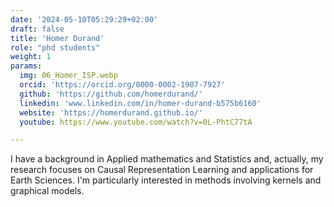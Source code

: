 ```yaml
---
date: '2024-05-10T05:29:29+02:00'
draft: false
title: 'Homer Durand'
role: "phd students"
weight: 1
params:
  img: 06_Homer_ISP.webp
  orcid: 'https://orcid.org/0000-0002-1907-7927'
  github: 'https://github.com/homerdurand/'
  linkedin: 'www.linkedin.com/in/homer-durand-b575b6160'
  website: 'https://homerdurand.github.io/'
  youtube: https://www.youtube.com/watch?v=0L-PhtC77tA

---
```


I have a background in Applied mathematics and Statistics and, actually, my research focuses on Causal Representation Learning and applications for Earth Sciences. I'm particularly interested in methods involving kernels and graphical models.
